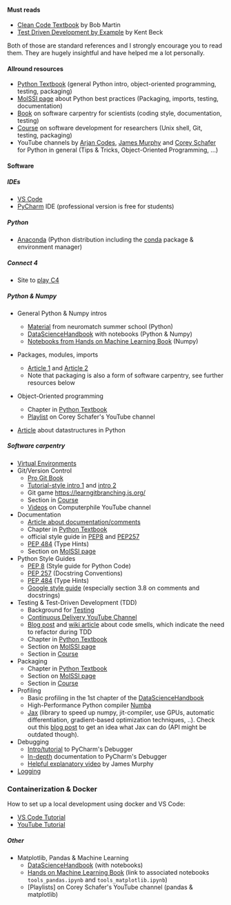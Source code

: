 #### Must reads

- [Clean Code Textbook](https://www.pearson.com/en-us/subject-catalog/p/clean-code-a-handbook-of-agile-software-craftsmanship/P200000009044/9780132350884) by Bob Martin
- [Test Driven Development by Example](https://www.oreilly.com/library/view/test-driven-development/0321146530/) by Kent Beck

Both of those are standard references and I strongly encourage you to read them. They are hugely insightful and have helped me a lot personally.

#### Allround resources

- [Python Textbook](https://python-textbok.readthedocs.io/en/1.0/index.html) (general Python intro, object-oriented programming, testing, packaging)
- [MolSSI page](https://education.molssi.org/python-package-best-practices/) about Python best practices (Packaging, imports, testing, documentation)
- [Book](https://goodresearch.dev/index.html) on software carpentry for scientists (coding style, documentation, testing)
- [Course](https://merely-useful.tech/py-rse/) on software development for researchers (Unix shell, Git, testing, packaging)
- YouTube channels by [Arjan Codes](https://www.youtube.com/@ArjanCodes), [James Murphy](https://www.youtube.com/c/mCodingWithJamesMurphy) and [Corey Schafer](https://www.youtube.com/channel/UCCezIgC97PvUuR4_gbFUs5g) for Python in general (Tips & Tricks, Object-Oriented Programming, ...)


#### Software

##### IDEs
- [VS Code](https://code.visualstudio.com/)
- [PyCharm](https://www.jetbrains.com/pycharm/) IDE (professional version is free for students)

##### Python
- [Anaconda](https://www.anaconda.com/products/distribution) (Python distribution including the [conda](https://docs.conda.io/projects/conda/en/latest/index.html#) package & environment manager)



##### Connect 4
- Site to [play C4](https://connect-4.org/en)

##### Python & Numpy
- General Python & Numpy intros
     - [Material](https://swcarpentry.github.io/python-novice-inflammation/) from neuromatch summer school (Python)
     - [DataScienceHandbook](https://jakevdp.github.io/PythonDataScienceHandbook/) with notebooks (Python & Numpy)
     - [Notebooks from Hands on Machine Learning Book](https://github.com/ageron/handson-ml2/blob/master/tools_numpy.ipynb) (Numpy)

- Packages, modules, imports
   - [Article 1](https://learnpython.com/blog/python-modules-packages-libraries-frameworks/) and [Article 2](https://realpython.com/python-modules-packages/)
   - Note that packaging is also a form of software carpentry, see further resources below
   
- Object-Oriented programming
    - Chapter in [Python Textbook](https://python-textbok.readthedocs.io/en/1.0/index.html) 
    - [Playlist](https://www.youtube.com/c/Coreyms/playlists) on Corey Schafer's YouTube channel

- [Article](https://realpython.com/python-data-structures/) about datastructures in Python

##### Software carpentry

- [Virtual Environments](https://realpython.com/python-virtual-environments-a-primer/)
- Git/Version Control
     - [Pro Git Book](https://git-scm.com/book/en/v2) 
     - [Tutorial-style intro 1](https://swcarpentry.github.io/git-novice/) and [intro 2](https://education.molssi.org/python-package-best-practices/)
     - Git game  https://learngitbranching.js.org/
     - Section in [Course](https://merely-useful.tech/py-rse/)
     - [Videos](https://www.youtube.com/results?search_query=computerphile+git) on Computerphile YouTube channel
 - Documentation
      - [Article about documentation/comments](https://realpython.com/documenting-python-code/#commenting-vs-documenting-code)
      - Chapter in [Python Textbook](https://python-textbok.readthedocs.io/en/1.0/Packaging_and_Testing.html) 
	  - official style guide in [PEP8](https://www.python.org/dev/peps/pep-0008/#comments) and [PEP257](https://www.python.org/dev/peps/pep-0257/)
	  - [PEP 484](https://www.python.org/dev/peps/pep-0484/) (Type Hints)
	  - Section on [MolSSI page](https://education.molssi.org/python-package-best-practices/) 
- Python Style Guides
     - [PEP 8](https://www.python.org/dev/peps/pep-0008/) (Style guide for Python Code)
     - [PEP 257](https://www.python.org/dev/peps/pep-0257/) (Docstring Conventions)
     - [PEP 484](https://www.python.org/dev/peps/pep-0484/) (Type Hints)
     - [Google style guide](https://github.com/google/styleguide/blob/gh-pages/pyguide.md#38-comments-and-docstrings) (especially section 3.8 on comments and docstrings)
 - Testing & Test-Driven Development (TDD)
      - Background for [Testing](http://carpentries-incubator.github.io/python-testing/)
      - [Continuous Delivery YouTube Channel](https://www.youtube.com/c/ContinuousDelivery/)
      - [Blog post](https://blog.codinghorror.com/code-smells/) and [wiki article](https://en.wikipedia.org/wiki/Code_smell) about code smells, which indicate the need to refactor during TDD
      - Chapter in [Python Textbook](https://python-textbok.readthedocs.io/en/1.0/Packaging_and_Testing.html) 
      - Section on [MolSSI page](https://education.molssi.org/python-package-best-practices/) 
      - Section in [Course](https://merely-useful.tech/py-rse/)
- Packaging
     - Chapter in [Python Textbook](https://python-textbok.readthedocs.io/en/1.0/Packaging_and_Testing.html) 
     - Section on [MolSSI page](https://education.molssi.org/python-package-best-practices/) 
     - Section in [Course](https://merely-useful.tech/py-rse/)
- Profiling
     - Basic profiling in the 1st chapter of the [DataScienceHandbook](https://jakevdp.github.io/PythonDataScienceHandbook/)
     - High-Performance Python compiler [Numba](https://numba.pydata.org/)
     - [Jax](https://jax.readthedocs.io/en/latest/) (library to speed up numpy, jit-compiler, use GPUs, automatic differentiation, gradient-based optimization techniques, ..). Check out this [blog post](https://roberttlange.github.io/posts/2020/03/blog-post-10/) to get an idea what Jax can do (API might be outdated though).
- Debugging
     - [Intro/tutorial](https://www.jetbrains.com/help/pycharm/part-1-debugging-python-code.html) to PyCharm's Debugger
     - [In-depth](https://www.jetbrains.com/help/pycharm/debugging-code.html) documentation to PyCharm's Debugger
     - [Helpful explanatory video](https://www.youtube.com/watch?v=COa-JHYuW3M) by James Murphy
- [Logging](https://realpython.com/python-logging/ )

### Containerization & Docker

How to set up a local development using docker and VS Code:

- [VS Code Tutorial](https://code.visualstudio.com/docs/devcontainers/tutorial)
- [YouTube Tutorial](https://www.youtube.com/watch?v=6OxqiEeCvMI)


##### Other
- Matplotlib, Pandas & Machine Learning
     - [DataScienceHandbook](https://jakevdp.github.io/PythonDataScienceHandbook/) (with notebooks)
     - [Hands on Machine Learning Book](https://github.com/ageron/handson-ml2) (link to associated notebooks `tools_pandas.ipynb` and `tools_matplotlib.ipynb`)
     - [Playlists] on Corey Schafer's YouTube channel (pandas & matplotlib)

